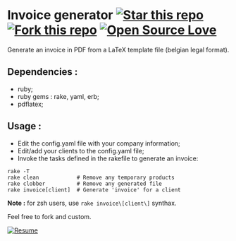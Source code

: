 Invoice generator [![Star this repo](http://githubbadges.com/star.svg?user=ProgrammingSam&repo=invoice-generator&style=flat)](https://github.com/ProgrammingSam/invoice-generator) [![Fork this repo](http://githubbadges.com/fork.svg?user=ProgrammingSam&repo=invoice-generator&style=flat)](https://github.com/ProgrammingSam/invoice-generator/fork) [![Open Source Love](https://badges.frapsoft.com/os/v1/open-source.png?v=103)](https://github.com/ellerbrock/open-source-badges/)
===========

Generate an invoice in PDF from a LaTeX template file (belgian legal format).

Dependencies :
-------------

- ruby;
- ruby gems : rake, yaml, erb;
- pdflatex;

Usage :
-------------

- Edit the config.yaml file with your company information;
- Edit/add your clients to the config.yaml file;
- Invoke the tasks defined in the rakefile to generate an invoice:

```
rake -T
rake clean            # Remove any temporary products
rake clobber          # Remove any generated file
rake invoice[client]  # Generate 'invoice' for a client
```

**Note :** for zsh users, use `rake invoice\[client\]` synthax.

Feel free to fork and custom.

[![Resume](https://forthebadge.com/images/badges/built-with-love.svg)](https://programmingam.io)
